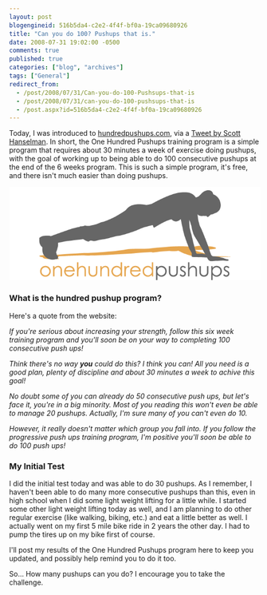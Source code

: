 ```yaml
---
layout: post
blogengineid: 516b5da4-c2e2-4f4f-bf0a-19ca09680926
title: "Can you do 100? Pushups that is."
date: 2008-07-31 19:02:00 -0500
comments: true
published: true
categories: ["blog", "archives"]
tags: ["General"]
redirect_from: 
  - /post/2008/07/31/Can-you-do-100-Pushsups-that-is
  - /post/2008/07/31/can-you-do-100-pushsups-that-is
  - /post.aspx?id=516b5da4-c2e2-4f4f-bf0a-19ca09680926
---
```

<!-- more -->

Today, I was introduced to <a href="http://hundredpushups.com/">hundredpushups.com</a>, via a <a href="http://twitter.com/shanselman/statuses/873898459">Tweet by Scott Hanselman</a>. In short, the One Hundred Pushups training program is a simple program that requires about 30 minutes a week of exercise doing pushups, with the goal of working up to being able to do 100 consecutive pushups at the end of the 6 weeks program. This is such a simple program, it's free, and there isn't much easier than doing pushups.

 

<a href="http://hundredpushups.com"><img src="/images/posts/onehundredpushups_big.gif" border="0" alt="" /></a>
<h3>What is the hundred pushup program?</h3>

Here's a quote from the website:

*If you're serious about increasing your strength, follow this six week training program and you'll soon be on your way to completing 100 consecutive push ups!*

*Think there's no way ***you*** could do this? I think you can! All you need is a good plan, plenty of discipline and about 30 minutes a week to achive this goal!*

*No doubt some of you can already do 50 consecutive push ups, but let's face it, you're in a big minority. Most of you reading this won't even be able to manage 20 pushups. Actually, I'm sure many of you can't even do 10.*

*However, it really doesn't matter which group you fall into. If you follow the progressive push ups training program, I'm positive you'll soon be able to do 100 push ups!*

 
<h3>My Initial Test <br /></h3>

I did the initial test today and was able to do 30 pushups. As I remember, I haven't been able to do many more consecutive pushups than this, even in high school when I did some light weight lifting for a little while. I started some other light weight lifting today as well, and I am planning to do other regular exercise (like walking, biking, etc.) and eat a little better as well. I actually went on my first 5 mile bike ride in 2 years the other day. I had to pump the tires up on my bike first of course.

I'll post my results of the One Hundred Pushups program here to keep you updated, and possibly help remind you to do it too.

So... How many pushups can you do? I encourage you to take the challenge.
